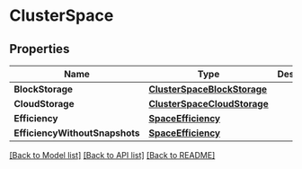 # ClusterSpace

## Properties

Name | Type | Description | Notes
------------ | ------------- | ------------- | -------------
**BlockStorage** | [**ClusterSpaceBlockStorage**](cluster_space_block_storage.md) |  | [optional] 
**CloudStorage** | [**ClusterSpaceCloudStorage**](cluster_space_cloud_storage.md) |  | [optional] 
**Efficiency** | [**SpaceEfficiency**](space_efficiency.md) |  | [optional] 
**EfficiencyWithoutSnapshots** | [**SpaceEfficiency**](space_efficiency.md) |  | [optional] 

[[Back to Model list]](../README.md#documentation-for-models) [[Back to API list]](../README.md#documentation-for-api-endpoints) [[Back to README]](../README.md)


